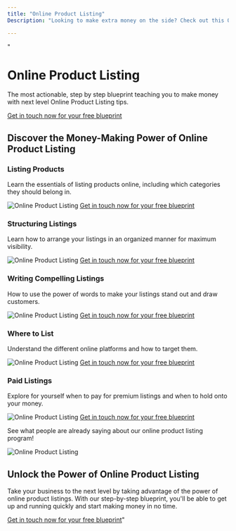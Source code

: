 ```yaml
---
title: "Online Product Listing"
Description: "Looking to make extra money on the side? Check out this Online Product Listing! With a diverse selection of products offered, you're sure to find something you'll love. Shop now to start making money."

---
```


"<h1>Online Product Listing</h1>
<p>The most actionable, step by step blueprint teaching you to make money with next level Online Product Listing tips.</p>
<a href="/contact" class="btn btn-primary">Get in touch now for your free blueprint</a>

<h2>Discover the Money-Making Power of Online Product Listing</h2>

<h3>Listing Products</h3>
<p>Learn the essentials of listing products online, including which categories they should belong in.</p>
<img src="listingproducts.jpg" alt="Online Product Listing" />
<a href="/contact" class="btn btn-primary">Get in touch now for your free blueprint</a>

<h3>Structuring Listings</h3>
<p>Learn how to arrange your listings in an organized manner for maximum visibility.</p>
<img src="structuringlistings.jpg" alt="Online Product Listing" />
<a href="/contact" class="btn btn-primary">Get in touch now for your free blueprint</a>

<h3>Writing Compelling Listings</h3>
<p>How to use the power of words to make your listings stand out and draw customers.</p>
<img src="compellinglistings.jpg" alt="Online Product Listing" />
<a href="/contact" class="btn btn-primary">Get in touch now for your free blueprint</a>

<h3>Where to List</h3>
<p>Understand the different online platforms and how to target them.</p>
<img src="wheretolist.jpg" alt="Online Product Listing" />
<a href="/contact" class="btn btn-primary">Get in touch now for your free blueprint</a>

<h3>Paid Listings</h3>
<p>Explore for yourself when to pay for premium listings and when to hold onto your money.</p>
<img src="paidlistings.jpg" alt="Online Product Listing" />
<a href="/contact" class="btn btn-primary">Get in touch now for your free blueprint</a>

<p>See what people are already saying about our online product listing program!</p>
<img src="socialproof.jpg" alt="Online Product Listing" />

<h2>Unlock the Power of Online Product Listing</h2>
<p>Take your business to the next level by taking advantage of the power of online product listings. With our step-by-step blueprint, you'll be able to get up and running quickly and start making money in no time.</p>
<a href="/contact" class="btn btn-primary">Get in touch now for your free blueprint</a>"